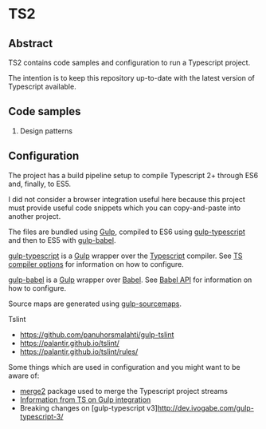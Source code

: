 # TS2

Abstract
---
TS2 contains code samples and configuration to run a Typescript project.

The intention is to keep this repository up-to-date with the latest version of Typescript available.

Code samples
---

1. Design patterns

Configuration
---

The project has a build pipeline setup to compile Typescript 2+ through ES6 and, finally, to ES5.

I did not consider a browser integration useful here because this project must provide useful code snippets which you can copy-and-paste into another project.

The files are bundled using [Gulp](http://gulpjs.com/), compiled to ES6 using [gulp-typescript](https://github.com/ivogabe/gulp-typescript) and then to ES5 with [gulp-babel](https://www.npmjs.com/package/gulp-babel).

[gulp-typescript](https://github.com/ivogabe/gulp-typescript) is a [Gulp](http://gulpjs.com/) wrapper over the [Typescript](https://www.typescriptlang.org) compiler.
See [TS compiler options](https://www.typescriptlang.org/docs/handbook/compiler-options.html) for information on how to configure.

[gulp-babel](https://www.npmjs.com/package/gulp-babel) is a [Gulp](http://gulpjs.com/) wrapper over [Babel](https://babeljs.io/). See [Babel API](https://babeljs.io/docs/usage/api/) for information on how to configure.

Source maps are generated using [gulp-sourcemaps](https://www.npmjs.com/package/gulp-sourcemaps).

Tslint
- https://github.com/panuhorsmalahti/gulp-tslint
- https://palantir.github.io/tslint/
- https://palantir.github.io/tslint/rules/


Some things which are used in configuration and you might want to be aware of:
- [merge2](https://www.npmjs.com/package/merge2) package used to merge the Typescript project streams
- [Information from TS on Gulp integration ](https://www.typescriptlang.org/docs/handbook/gulp.html)
- Breaking changes on [gulp-typescript v3]http://dev.ivogabe.com/gulp-typescript-3/
